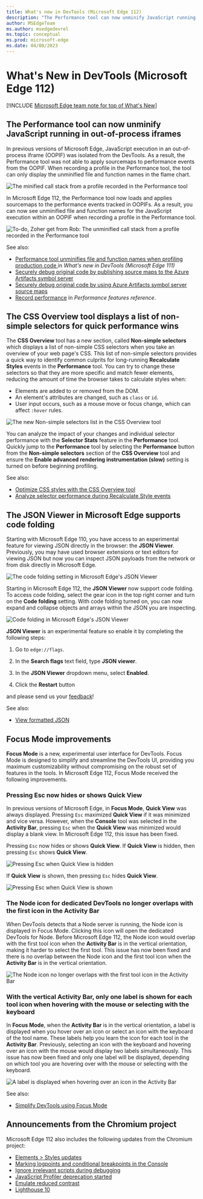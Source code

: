 ```yaml
---
title: What's new in DevTools (Microsoft Edge 112)
description: "The Performance tool can now unminify JavaScript running in out-of-process iframes, the CSS Overview tool displays a list of non-simple selectors for quick performance wins, and more."
author: MSEdgeTeam
ms.author: msedgedevrel
ms.topic: conceptual
ms.prod: microsoft-edge
ms.date: 04/08/2023
---
```

# What's New in DevTools (Microsoft Edge 112)

[!INCLUDE [Microsoft Edge team note for top of What's New](../../includes/edge-whats-new-note.md)]


<!-- ====================================================================== -->
## The Performance tool can now unminify JavaScript running in out-of-process iframes

<!-- Subtitle: As long as DevTools can load your sourcemaps, you now have unparalleled insight into JavaScript execution within an iframe. -->

In previous versions of Microsoft Edge, JavaScript execution in an out-of-process iframe (OOPIF) was isolated from the DevTools.  As a result, the Performance tool was not able to apply sourcemaps to performance events from the OOPIF.  When recording a profile in the Performance tool, the tool can only display the unminified file and function names in the flame chart.

![The minified call stack from a profile recorded in the Performance tool](./devtools-112-images/unminification-in-oopifs-before.png)

In Microsoft Edge 112, the Performance tool now loads and applies sourcemaps to the performance events tracked in OOPIFs.  As a result, you can now see unminified file and function names for the JavaScript execution within an OOPIF when recording a profile in the Performance tool.

![To-do, Zoher get from Rob: The unminified call stack from a profile recorded in the Performance tool](./devtools-112-images/template.png)

See also:
* [Performance tool unminifies file and function names when profiling production code
](./devtools-111.md#performance-tool-unminifies-file-and-function-names-when-profiling-production-code) in *What's new in DevTools (Microsoft Edge 111)*
* [Securely debug original code by publishing source maps to the Azure Artifacts symbol server](../../../javascript/publish-source-maps-to-azure.md)
* [Securely debug original code by using Azure Artifacts symbol server source maps](../../../javascript/consume-source-maps-from-azure.md)
* [Record performance](../../../evaluate-performance/reference.md#record-performance) in _Performance features reference_.

<!-- For our reference
- https://dev.azure.com/microsoft/Edge/_git/chromium.devtools-frontend/pullrequest/8414709
- https://dev.azure.com/microsoft/Edge/_workitems/edit/43100332/
- https://microsoft.visualstudio.com/Edge/_workitems/edit/43100279
 -->

<!-- ====================================================================== -->
## The CSS Overview tool displays a list of non-simple selectors for quick performance wins

<!-- Subtitle: Non-simple selectors can be common culprits for long-running Recalculate Styles events in the Performance tool. Take a quick snapshot in the CSS Overview tool to see your non-simple selectors. -->

The **CSS Overview** tool has a new section, called **Non-simple selectors** which displays a list of non-simple CSS selectors when you take an overview of your web page's CSS.  This list of non-simple selectors provides a quick way to identify common culprits for long-running **Recalculate Styles** events in the **Performance** tool.  You can try to change these selectors so that they are more specific and match fewer elements, reducing the amount of time the browser takes to calculate styles when:

- Elements are added to or removed from the DOM.
- An element's attributes are changed, such as `class` or `id`.
- User input occurs, such as a mouse move or focus change, which can affect `:hover` rules.

![The new Non-simple selectors list in the CSS Overview tool](./devtools-112-images/non-simple-selectors-in-css-overview.png)

You can analyze the impact of your changes and individual selector performance with the **Selector Stats** feature in the **Performance** tool.  Quickly jump to the **Performance** tool by selecting the **Performance** button from the **Non-simple selectors** section of the **CSS Overview** tool and ensure the **Enable advanced rendering instrumentation (slow)** setting is turned on before beginning profiling.

See also:
* [Optimize CSS styles with the CSS Overview tool](../../../css/css-overview-tool.md)
* [Analyze selector performance during Recalculate Style events](../../../evaluate-performance/selector-stats.md)

<!-- ====================================================================== -->
## The JSON Viewer in Microsoft Edge supports code folding

<!-- Subtitle: Use code folding when looking at JSON to collapse and expand objects and arrays. -->
Starting with Microsoft Edge 110, you have access to an experimental feature for viewing JSON directly in the browser: the **JSON Viewer**.  Previously, you may have used browser extensions or text editors for viewing JSON but now you can inspect JSON payloads from the network or from disk directly in Microsoft Edge.

![The code folding setting in Microsoft Edge's JSON Viewer](./devtools-112-images/json-viewer-code-folding-setting.png)

Starting in Microsoft Edge 112, the **JSON Viewer** now support code folding.  To access code folding, select the gear icon in the top right corner and turn on the **Code folding** setting.  With code folding turned on, you can now expand and collapse objects and arrays within the JSON you are inspecting.

![Code folding in Microsoft Edge's JSON Viewer](./devtools-112-images/json-viewer-code-folding.png)

**JSON Viewer** is an experimental feature so enable it by completing the following steps:

1. Go to `edge://flags`.

1. In the **Search flags** text field, type **JSON viewer**.

1. In the **JSON Viewer** dropdown menu, select **Enabled**.

1. Click the **Restart** button 

and please send us your [feedback](../../../contact.md)!

See also:
* [View formatted JSON](../../../json-viewer/json-viewer.md)

<!-- ====================================================================== -->
## Focus Mode improvements

<!-- Subtitle: Pressing Esc now hides or shows the Quick View, the Node icon for dedicated DevTools no longer overlaps with the first icon in the Activity Bar, and more. -->

**Focus Mode** is a new, experimental user interface for DevTools.  Focus Mode is designed to simplify and streamline the DevTools UI, providing you maximum customizability without compromising on the robust set of features in the tools.  In Microsoft Edge 112, Focus Mode received the following improvements.

### Pressing Esc now hides or shows Quick View

In previous versions of Microsoft Edge, in **Focus Mode**, **Quick View** was always displayed. Pressing `Esc` maximized **Quick View** if it was minimized and vice versa.  However, when the **Console** tool was selected in the **Activity Bar**, pressing `Esc` when the **Quick View** was minimized would display a blank view.  In Microsoft Edge 112, this issue has been fixed.

Pressing `Esc` now hides or shows **Quick View**.  If **Quick View** is hidden, then pressing `Esc` shows **Quick View**.

![Pressing Esc when Quick View is hidden](./devtools-112-images/focus-mode-esc-shows-quick-view.png)

If **Quick View** is shown, then pressing `Esc` hides **Quick View**.

![Pressing Esc when Quick View is shown](./devtools-112-images/focus-mode-esc-hides-quick-view.png)

### The Node icon for dedicated DevTools no longer overlaps with the first icon in the Activity Bar

When DevTools detects that a Node server is running, the Node icon is displayed in Focus Mode.  Clicking this icon will open the dedicated DevTools for Node.  Before Microsoft Edge 112, the Node icon would overlap with the first tool icon when the **Activity Bar** is in the vertical orientation, making it harder to select the first tool.  This issue has now been fixed and there is no overlap between the Node icon and the first tool icon when the **Activity Bar** is in the vertical orientation.

![The Node icon no longer overlaps with the first tool icon in the Activity Bar](./devtools-112-images/focus-mode-node-icon-vertical-activity-bar.png)

### With the vertical Activity Bar, only one label is shown for each tool icon when hovering with the mouse or selecting with the keyboard

In **Focus Mode**, when the **Activity Bar** is in the vertical orientation, a label is displayed when you hover over an icon or select an icon with the keyboard of the tool name.  These labels help you learn the icon for each tool in the **Activity Bar**.  Previously, selecting an icon with the keyboard and hovering over an icon with the mouse would display two labels simultaneously.  This issue has now been fixed and only one label will be displayed, depending on which tool you are hovering over with the mouse or selecting with the keyboard.

![A label is displayed when hovering over an icon in the Activity Bar](./devtools-112-images/focus-mode-lable-vertical-activity-bar.png)

See also:
* [Simplify DevTools using Focus Mode](../../../experimental-features/focus-mode.md)

<!-- ====================================================================== -->
## Announcements from the Chromium project

Microsoft Edge 112 also includes the following updates from the Chromium project:

* [Elements > Styles updates](https://developer.chrome.com/blog/new-in-devtools-112/#elements-styles)
* [Marking logpoints and conditional breakpoints in the Console](https://developer.chrome.com/blog/new-in-devtools-112/#logpoint)
* [Ignore irrelevant scripts during debugging](https://developer.chrome.com/blog/new-in-devtools-112/#ignore-list)
* [JavaScript Profiler deprecation started](https://developer.chrome.com/blog/new-in-devtools-112/#js-profiler-deprecation)
* [Emulate reduced contrast](https://developer.chrome.com/blog/new-in-devtools-112/#reduced-contrast)
* [Lighthouse 10](https://developer.chrome.com/blog/new-in-devtools-112/#lighthouse)

<!-- ====================================================================== -->
<!-- uncomment if content is copied from developer.chrome.com to this page -->

<!-- > [!NOTE]
> Portions of this page are modifications based on work created and [shared by Google](https://developers.google.com/terms/site-policies) and used according to terms described in the [Creative Commons Attribution 4.0 International License](https://creativecommons.org/licenses/by/4.0).
> The original page for announcements from the Chromium project is [What's New in DevTools (Chrome 112)](https://developer.chrome.com/blog/new-in-devtools-112) and is authored by [Jecelyn Yeen](https://developers.google.com/web/resources/contributors#jecelynyeen) (Developer advocate working on Chrome DevTools at Google). -->


<!-- ====================================================================== -->
<!-- uncomment if content is copied from developer.chrome.com to this page -->

<!-- [![Creative Commons License](../../../../media/cc-logo/88x31.png)](https://creativecommons.org/licenses/by/4.0)
This work is licensed under a [Creative Commons Attribution 4.0 International License](https://creativecommons.org/licenses/by/4.0). -->
